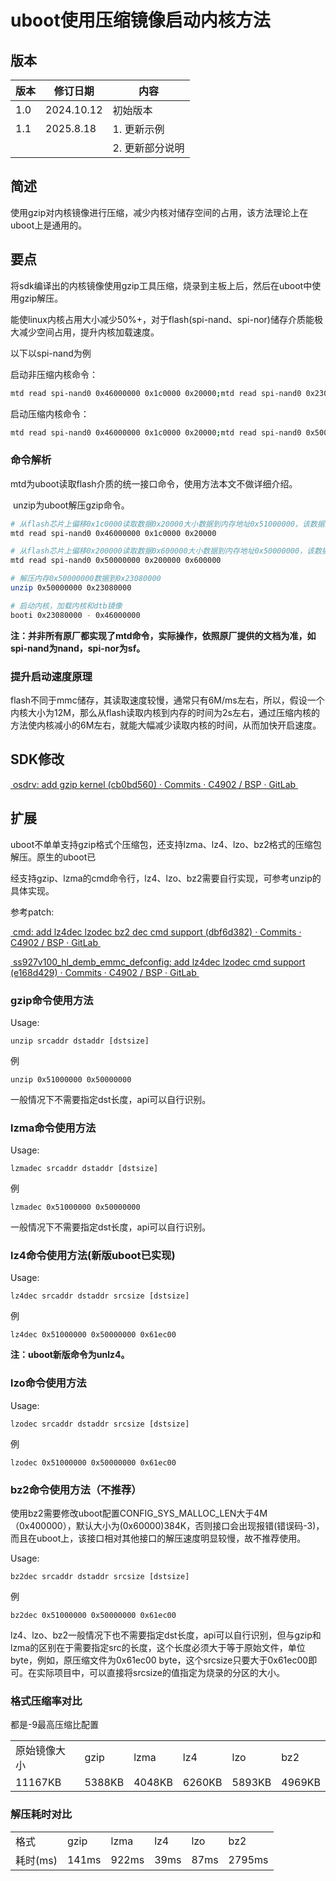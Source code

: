 # uboot使用压缩镜像启动内核方法

## 版本

| 版本 | 修订日期   | 内容            |
| ---- | ---------- | --------------- |
| 1.0  | 2024.10.12 | 初始版本        |
| 1.1  | 2025.8.18  | 1. 更新示例     |
|      |            | 2. 更新部分说明 |

## 简述

​		使用gzip对内核镜像进行压缩，减少内核对储存空间的占用，该方法理论上在uboot上是通用的。

## 要点

​		将sdk编译出的内核镜像使用gzip工具压缩，烧录到主板上后，然后在uboot中使用gzip解压。

​		能使linux内核占用大小减少50%+，对于flash(spi-nand、spi-nor)储存介质能极大减少空间占用，提升内核加载速度。

以下以spi-nand为例

启动非压缩内核命令：

```sh
mtd read spi-nand0 0x46000000 0x1c0000 0x20000;mtd read spi-nand0 0x23080000 0x200000 0xc00000;booti 0x23080000 - 0x46000000
```

启动压缩内核命令：

```sh
mtd read spi-nand0 0x46000000 0x1c0000 0x20000;mtd read spi-nand0 0x50000000 0x200000 0x600000;unzip 0x50000000 0x23080000;booti 0x23080000 - 0x46000000
```

### 命令解析

​		mtd为uboot读取flash介质的统一接口命令，使用方法本文不做详细介绍。

​		unzip为uboot解压gzip命令。

```sh
# 从flash芯片上偏移0x1c0000读取数据0x20000大小数据到内存地址0x51000000，该数据为内核dtb镜像
mtd read spi-nand0 0x46000000 0x1c0000 0x20000
```

```sh
# 从flash芯片上偏移0x200000读取数据0x600000大小数据到内存地址0x50000000，该数据为内核kernel镜像
mtd read spi-nand0 0x50000000 0x200000 0x600000
```

```sh
# 解压内存0x50000000数据到0x23080000
unzip 0x50000000 0x23080000
```

```sh
# 启动内核，加载内核和dtb镜像
booti 0x23080000 - 0x46000000
```

**注：并非所有原厂都实现了mtd命令，实际操作，依照原厂提供的文档为准，如spi-nand为nand，spi-nor为sf。**

### 提升启动速度原理

​		flash不同于mmc储存，其读取速度较慢，通常只有6M/ms左右，所以，假设一个内核大小为12M，那么从flash读取内核到内存的时间为2s左右，通过压缩内核的方法使内核减小的6M左右，就能大幅减少读取内核的时间，从而加快开启速度。

## **SDK修改**

﻿[ osdrv: add gzip kernel (cb0bd560) · Commits · C4902 / BSP · GitLab ](http://192.168.2.88/c4902/bsp/commit/cb0bd560cf3e9eb408feced4770a09c8e31bbfe9)﻿

## 扩展

uboot不单单支持gzip格式个压缩包，还支持lzma、lz4、lzo、bz2格式的压缩包解压。原生的uboot已

经支持gzip、lzma的cmd命令行，lz4、lzo、bz2需要自行实现，可参考unzip的具体实现。

参考patch:

﻿[ cmd: add lz4dec lzodec bz2 dec cmd support (dbf6d382) · Commits · C4902 / BSP · GitLab ](http://192.168.2.88/c4902/bsp/commit/dbf6d382dd5a2a7837562c5c234918ef570512cb)﻿

﻿[ ss927v100_hl_demb_emmc_defconfig: add lz4dec lzodec cmd support (e168d429) · Commits · C4902 / BSP · GitLab ](http://192.168.2.88/c4902/bsp/commit/e168d429d6cdbcbacff1ecc7c432a1ac30db865d)﻿

### gzip命令使用方法

Usage:

```
unzip srcaddr dstaddr [dstsize]
```

例

```
unzip 0x51000000 0x50000000
```

一般情况下不需要指定dst长度，api可以自行识别。

### lzma命令使用方法

Usage:

```
lzmadec srcaddr dstaddr [dstsize]
```

例

```
lzmadec 0x51000000 0x50000000
```

一般情况下不需要指定dst长度，api可以自行识别。

### lz4命令使用方法(新版uboot已实现)

Usage:

```
lz4dec srcaddr dstaddr srcsize [dstsize]
```

例

```
lz4dec 0x51000000 0x50000000 0x61ec00
```

**注：uboot新版命令为unlz4。**

### lzo命令使用方法

Usage:

```
lzodec srcaddr dstaddr srcsize [dstsize]
```

例

```
lzodec 0x51000000 0x50000000 0x61ec00
```

### bz2命令使用方法（不推荐）

使用bz2需要修改uboot配置CONFIG_SYS_MALLOC_LEN大于4M（0x400000），默认大小为(0x60000)384K，否则接口会出现报错(错误码-3)，而且在uboot上，该接口相对其他接口的解压速度明显较慢，故不推荐使用。

Usage:

```
bz2dec srcaddr dstaddr srcsize [dstsize]
```

例

```
bz2dec 0x51000000 0x50000000 0x61ec00
```

lz4、lzo、bz2一般情况下也不需要指定dst长度，api可以自行识别，但与gzip和lzma的区别在于需要指定src的长度，这个长度必须大于等于原始文件，单位byte，例如，原压缩文件为0x61ec00 byte，这个srcsize只要大于0x61ec00即可。在实际项目中，可以直接将srcsize的值指定为烧录的分区的大小。

### 格式压缩率对比

都是-9最高压缩比配置

|              |        |        |        |        |        |
| ------------ | ------ | ------ | ------ | ------ | ------ |
| 原始镜像大小 | gzip   | lzma   | lz4    | lzo    | bz2    |
| 11167KB      | 5388KB | 4048KB | 6260KB | 5893KB | 4969KB |

### 解压耗时对比

|          |       |       |      |      |        |
| -------- | ----- | ----- | ---- | ---- | ------ |
| 格式     | gzip  | lzma  | lz4  | lzo  | bz2    |
| 耗时(ms) | 141ms | 922ms | 39ms | 87ms | 2795ms |